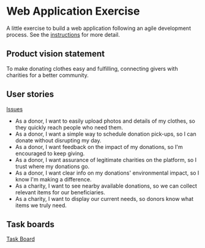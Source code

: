# Web Application Exercise

A little exercise to build a web application following an agile development process. See the [instructions](instructions.md) for more detail.

## Product vision statement

To make donating clothes easy and fulfilling, connecting givers with charities for a better community.

## User stories
[Issues](https://github.com/software-students-fall2023/2-web-app-exercise-isomorphism/issues)
- As a donor, I want to easily upload photos and details of my clothes, so they quickly reach people who need them.
- As a donor, I want a simple way to schedule donation pick-ups, so I can donate without disrupting my day.
- As a donor, I want feedback on the impact of my donations, so I'm encouraged to keep giving.
- As a donor, I want assurance of legitimate charities on the platform, so I trust where my donations go.
- As a donor, I want clear info on my donations' environmental impact, so I know I'm making a difference.
- As a charity, I want to see nearby available donations, so we can collect relevant items for our beneficiaries.
- As a charity, I want to display our current needs, so donors know what items we truly need.

## Task boards

[Task Board](https://github.com/orgs/software-students-fall2023/projects/1)
